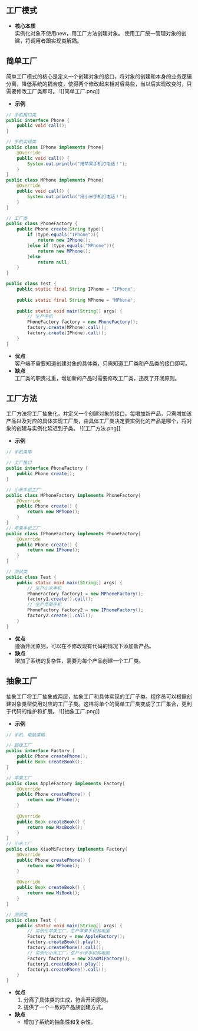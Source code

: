## 工厂模式
- **核心本质**  
	实例化对象不使用new，用工厂方法创建对象。
	使用工厂统一管理对象的创建，将调用者跟实现类解耦。

## 简单工厂
简单工厂模式的核心是定义一个创建对象的接口，将对象的创建和本身的业务逻辑分离，降低系统的耦合度，使得两个修改起来相对容易些，当以后实现改变时，只需要修改工厂类即可。
![[简单工厂.png]]
- **示例**
```java
// 手机接口类
public interface Phone {
    public void call();
}

// 手机实现类
public class IPhone implements Phone{
    @Override
    public void call() {
        System.out.println("用苹果手机打电话！");
    }
}
public class MPhone implements Phone{
    @Override
    public void call() {
        System.out.println("用小米手机打电话！");
    }
}

// 工厂类
public class PhoneFactory {
    public Phone create(String type){
        if (type.equals("IPhone")){
            return new IPhone();
        }else if (type.equals("MPhone")){
            return new MPhone();
        }else
            return null;
    }
}

public class Test {
    public static final String IPhone = "IPhone";
    
    public static final String MPhone = "MPhone";
    
    public static void main(String[] args) {
		// 生产手机  
		PhoneFactory factory = new PhoneFactory();  
		factory.create(MPhone).call();  
		factory.create(IPhone).call();
    }
}
```
- **优点**  
	客户端不需要知道创建对象的具体类，只需知道工厂类和产品类的接口即可。
- **缺点**  
	工厂类的职责过重，增加新的产品时需要修改工厂类，违反了开闭原则。

## 工厂方法
工厂方法将工厂抽象化，并定义一个创建对象的接口。每增加新产品，只需增加该产品以及对应的具体实现工厂类，由具体工厂类决定要实例化的产品是哪个，将对象的创建与实例化延迟到子类。
![[工厂方法.png]]
- **示例**
```java
// 手机类略

// 工厂接口
public interface PhoneFactory {
    public Phone create();
}

// 小米手机工厂
public class MPhoneFactory implements PhoneFactory{
    @Override
    public Phone create() {
        return new MPhone();
    }
}
// 苹果手机工厂
public class IPhoneFactory implements PhoneFactory{
    @Override
    public Phone create() {
        return new IPhone();
    }
}

// 测试类
public class Test {
    public static void main(String[] args) {
        // 生产小米手机
        PhoneFactory factory1 = new MPhoneFactory();
        factory1.create().call();
        // 生产苹果手机
        PhoneFactory factory2 = new IPhoneFactory();
        factory2.create().call();
    }
}
```
- **优点**  
	遵循开闭原则，可以在不修改现有代码的情况下添加新产品。
- **缺点**  
	增加了系统的复杂性，需要为每个产品创建一个工厂类。

## 抽象工厂
抽象工厂将工厂抽象成两层，抽象工厂和具体实现的工厂子类。程序员可以根据创建对象类型使用对应的工厂子类。这样将单个的简单工厂类变成了工厂集合，更利于代码的维护和扩展。
![[抽象工厂.png]]
- **示例**
```java
// 手机、电脑类略

// 超级工厂
public interface Factory {
    public Phone createPhone();
    public Book createBook();
}

// 苹果工厂
public class AppleFactory implements Factory{
    @Override
    public Phone createPhone() {
        return new IPhone();
    }
    
    @Override
    public Book createBook() {
        return new MacBook();
    }
}
// 小米工厂
public class XiaoMiFactory implements Factory{
    @Override
    public Phone createPhone() {
        return new MPhone();
    }
    
    @Override
    public Book createBook() {
        return new MiBook();
    }
}

// 测试类
public class Test {
    public static void main(String[] args) {
        // 实例化苹果工厂，生产苹果手机和电脑
        Factory factory = new AppleFactory();
        factory.createBook().play();
        factory.createPhone().call();
        // 实例化小米工厂，生产小米手机和电脑
        Factory factory1 = new XiaoMiFactory();
        factory1.createBook().play();
        factory1.createPhone().call();
    }
}
```
- **优点**  
	1. 分离了具体类的生成，符合开闭原则。
	2. 提供了一个一致的产品族创建方式。
- **缺点**  
	- 增加了系统的抽象性和复杂性。